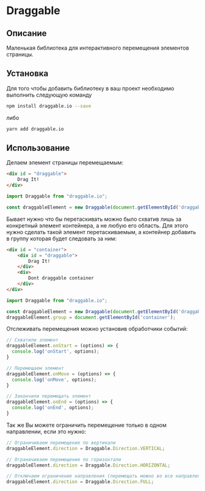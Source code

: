 # Draggable
## Описание
Маленькая библиотека для интерактивного перемещения элементов страницы. 

## Установка
Для того чтобы добавить библиотеку в ваш проект необходимо выполнить следующую команду
```sh
npm install draggable.io --save
```
либо 

```sh
yarn add draggable.io
```

## Использование
Делаем элемент страницы перемещаемым:
```html
<div id = "draggable">
    Drag It!
</div>
```

```javascript
import Draggable from "draggable.io";

const draggableElement = new Draggable(document.getElementById('draggable'));
```

Бывает нужно что бы перетаскивать можно было схватив лишь за конкретный элемент контейнера, а не любую его область.
Для этого нужно сделать такой элемент перетаскиваемым, а контейнер добавить в группу которая будет следовать за ним:
```html
<div id = "container">
    <div id = "draggable">
        Drag It!
    </div>
    <div>
        Dont draggable container
    </div>
</div>
```

```javascript
import Draggable from "draggable.io";

const draggableElement = new Draggable(document.getElementById('draggable'));
draggableElement.group = document.getElementById('container');
```

Отслеживать перемещения можно установив обработчики событий:
```javascript
// Схватили элемент
draggableElement.onStart = (options) => {
  console.log('onStart', options);
}

// Перемещаем элемент
draggableElement.onMove = (options) => {
  console.log('onMove', options);
}

// Закончили перемещать элемент
draggableElement.onEnd = (options) => {
  console.log('onEnd', options);
}
```

Так же Вы можете ограничить перемещение только в одном направлении, если это нужно:
```javascript
// Ограничиваем перемещение по вертикали
draggableElement.direction = Draggable.Direction.VERTICAL;

// Ограничиваем перемещение по горизонтали
draggableElement.direction = Draggable.Direction.HORIZONTAL;

// Отключаем ограничение направления (перемещать можно во все направления)
draggableElement.direction = Draggable.Direction.FULL;
```